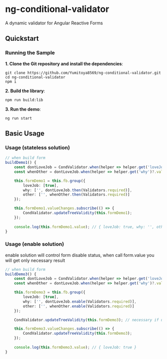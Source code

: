 # ng-conditional-validator

A dynamic validator for Angular Reactive Forms


## Quickstart


### Running the Sample
**1. Clone the Git repository and install the dependencies**:
```
git clone https://github.com/Yumitoya8569/ng-conditional-validator.git
cd ng-conditional-validator
npm i
```
**2. Build the library**:
```
npm run build:lib
```
**3. Run the demo**:
```
ng run start
```


## Basic Usage

### Usage (stateless solution)
```typescript
// when build form
buildDemo1() {
    const dontLoveJob = CondValidator.when(helper => helper.get('loveJob')?.value === false);
    const whenOther = dontLoveJob.when(helper => helper.get('why')?.value === 'other');

    this.formDemo1 = this.fb.group({
        loveJob: [true],
        why: ['', dontLoveJob.then(Validators.required)],
        other: ['', whenOther.then(Validators.required)]
    });

    this.formDemo1.valueChanges.subscribe(() => {
        CondValidator.updateTreeValidity(this.formDemo1);
    });
    
    console.log(this.formDemo1.value); // { loveJob: true, why: '', other: '' }
}
```

### Usage  (enable solution)
enable solution will control form disable status, when call form.value you will get only necessary result
```typescript
// when build form
buildDemo3() {
    const dontLoveJob = CondValidator.when(helper => helper.get('loveJob')?.value === false);
    const whenOther = dontLoveJob.when(helper => helper.get('why')?.value === 'other');

    this.formDemo3 = this.fb.group({
        loveJob: [true],
        why: ['', dontLoveJob.enable(Validators.required)],
        other: ['', whenOther.enable(Validators.required)]
    });

    CondValidator.updateTreeValidity(this.formDemo3); // necessary if use .enable()

    this.formDemo3.valueChanges.subscribe(() => {
        CondValidator.updateTreeValidity(this.formDemo3);
    });
    
    console.log(this.formDemo3.value); // { loveJob: true }
}
```


